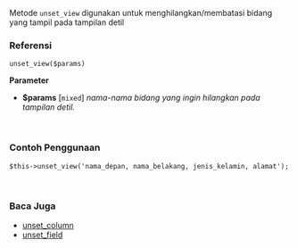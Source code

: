 Metode `unset_view` digunakan untuk menghilangkan/membatasi bidang yang tampil pada tampilan detil

### Referensi
`unset_view($params)`

**Parameter**
* **$params** [`mixed`] *nama-nama bidang yang ingin hilangkan pada tampilan detil.*

&nbsp;

### Contoh Penggunaan
`$this->unset_view('nama_depan, nama_belakang, jenis_kelamin, alamat');`

&nbsp;

### Baca Juga
* [unset_column](./unset_column)
* [unset_field](./unset_field)
